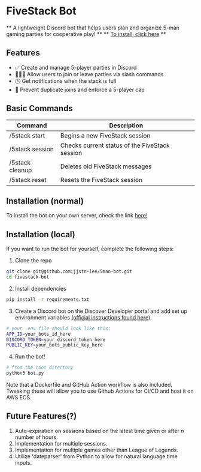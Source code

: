 # FiveStack Bot

** A lightweight Discord bot that helps users plan and organize 5-man gaming parties for cooperative play! **
** [To install, click here](https://discord.com/oauth2/authorize?client_id=1399290217659105331) **

## Features

- ✅ Create and manage 5-player parties in Discord
- 🧑‍🤝‍🧑 Allow users to join or leave parties via slash commands
- 🕒 Get notifications when the stack is full
- 📛 Prevent duplicate joins and enforce a 5-player cap

## Basic Commands

|  Command         | Description
|------------------|------------------------------------------------|
| /5stack start    | Begins a new FiveStack session                 |
| /5stack session  | Checks current status of the FiveStack session | 
| /5stack cleanup  | Deletes old FiveStack messages                 |
| /5stack reset    | Resets the FiveStack session                   |

## Installation (normal)

To install the bot on your own server, check the link [here!](https://discord.com/oauth2/authorize?client_id=1399290217659105331)

## Installation (local)

If you want to run the bot for yourself, complete the following steps:

1. Clone the repo
```bash
git clone git@github.com:jjstn-lee/5man-bot.git
cd fivestack-bot
```

2. Install dependencies
```bash
pip install -r requirements.txt
```

3. Create a Discord bot on the Discover Developer portal and add set up environment variables [(official instructions found here)](https://discord.com/developers/docs/quick-start/getting-started)

```bash
# your .env file should look like this:
APP_ID=your_bots_id_here
DISCORD_TOKEN=your_discord_token_here
PUBLIC_KEY=your_bots_public_key_here
```

4. Run the bot!
```bash
# from the root directory
python3 bot.py
```

Note that a Dockerfile and GitHub Action workflow is also included. Tweaking these will allow you to use Github Actions for CI/CD and host it on AWS ECS.

## Future Features(?)

1. Auto-expiration on sessions based on the latest time given or after _n_ number of hours.
2. Implementation for multiple sessions.
3. Implementation for multiple games other than League of Legends.
4. Utilize 'dateparser' from Python to allow for natural language time inputs.
